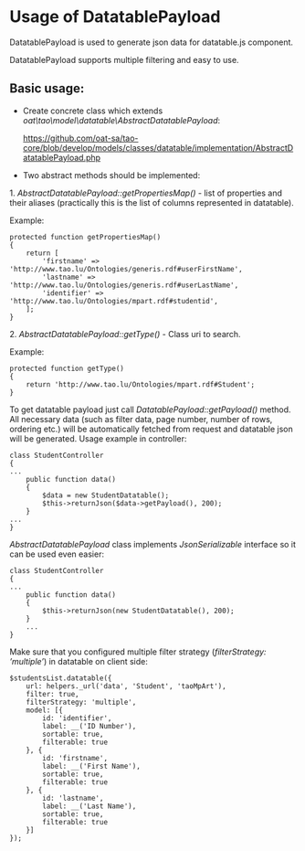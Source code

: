 <!--
author:
    - 'Aleh Hutnikau'
created_at: '2016-10-11 17:12:45'
updated_at: '2016-10-11 17:12:45'
-->

Usage of DatatablePayload
=========================

DatatablePayload is used to generate json data for datatable.js component.

DatatablePayload supports multiple filtering and easy to use.

Basic usage:
------------

-   Create concrete class which extends *oat\\tao\\model\\datatable\\AbstractDatatablePayload*:<br/>

    https://github.com/oat-sa/tao-core/blob/develop/models/classes/datatable/implementation/AbstractDatatablePayload.php

<!-- -->

-   Two abstract methods should be implemented:

1\. *AbstractDatatablePayload::getPropertiesMap()* - list of properties and their aliases (practically this is the list of columns represented in datatable).<br/>

Example:

    protected function getPropertiesMap()
    {
        return [
            'firstname' => 'http://www.tao.lu/Ontologies/generis.rdf#userFirstName',
            'lastname' => 'http://www.tao.lu/Ontologies/generis.rdf#userLastName',
            'identifier' => 'http://www.tao.lu/Ontologies/mpart.rdf#studentid',
        ];
    }

2\. *AbstractDatatablePayload::getType()* - Class uri to search.<br/>

Example:

    protected function getType()
    {
        return 'http://www.tao.lu/Ontologies/mpart.rdf#Student';
    }

To get datatable payload just call *DatatablePayload::getPayload()* method. All necessary data (such as filter data, page number, number of rows, ordering etc.) will be automatically fetched from request and datatable json will be generated. Usage example in controller:

    class StudentController
    {
    ...
        public function data()
        {
            $data = new StudentDatatable();
            $this->returnJson($data->getPayload(), 200);
        }
    ...
    }

*AbstractDatatablePayload* class implements *JsonSerializable* interface so it can be used even easier:

    class StudentController
    {
    ...
        public function data()
        {
            $this->returnJson(new StudentDatatable(), 200);
        }
        ...
    }

Make sure that you configured multiple filter strategy (*filterStrategy: ’multiple’*) in datatable on client side:

    $studentsList.datatable({
        url: helpers._url('data', 'Student', 'taoMpArt'),
        filter: true,
        filterStrategy: 'multiple',
        model: [{
            id: 'identifier',
            label: __('ID Number'),
            sortable: true,
            filterable: true
        }, {
            id: 'firstname',
            label: __('First Name'),
            sortable: true,
            filterable: true
        }, {
            id: 'lastname',
            label: __('Last Name'),
            sortable: true,
            filterable: true
        }]
    });
